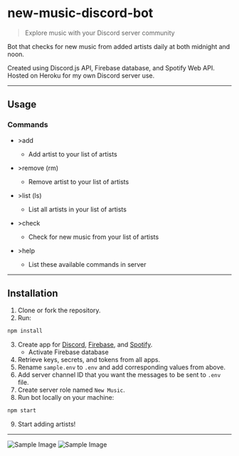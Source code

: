 # new-music-discord-bot

> Explore music with your Discord server community

Bot that checks for new music from added artists daily at both midnight and noon.

Created using Discord.js API, Firebase database, and Spotify Web API. Hosted on Heroku for my own Discord server use.

---

## Usage

### Commands

- \>add
    - Add artist to your list of artists
- \>remove (rm)
    - Remove artist to your list of artists
 
- \>list (ls)
    - List all artists in your list of artists
 
- \>check
    - Check for new music from your list of artists
 
- \>help
    - List these available commands in server

---

## Installation

1. Clone or fork the repository.
2. Run:

```bash
npm install
```

3. Create app for [Discord](https://discord.com/developers/applications/), [Firebase](https://console.firebase.google.com/), and [Spotify](https://developer.spotify.com/dashboard/applications).
    - Activate Firebase database
4. Retrieve keys, secrets, and tokens from all apps.
5. Rename `sample.env` to `.env` and add corresponding values from above.
6. Add server channel ID that you want the messages to be sent to `.env` file.
7. Create server role named `New Music`.
8. Run bot locally on your machine:

```bash
npm start
```

9. Start adding artists!

---

![Sample Image](https://raw.githubusercontent.com/robbyhorvath/new-music-discord-bot/main/imgs/help.png) ![Sample Image](https://raw.githubusercontent.com/robbyhorvath/new-music-discord-bot/main/imgs/check.png)
